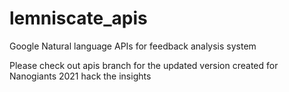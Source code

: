 # lemniscate_apis

Google Natural language APIs for feedback analysis system

Please check out apis branch for the updated version created for Nanogiants 2021 hack the insights

